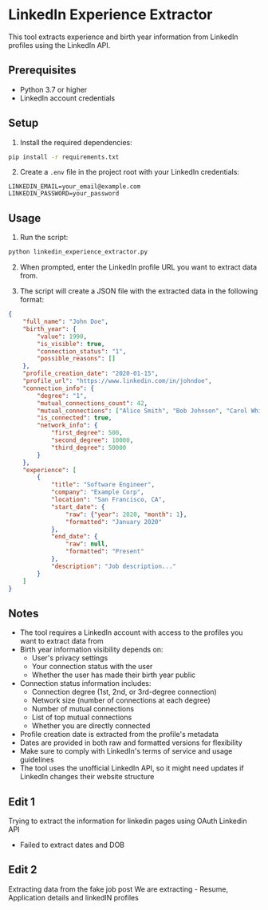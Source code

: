 # LinkedIn Experience Extractor

This tool extracts experience and birth year information from LinkedIn profiles using the LinkedIn API.

## Prerequisites

- Python 3.7 or higher
- LinkedIn account credentials

## Setup

1. Install the required dependencies:
```bash
pip install -r requirements.txt
```

2. Create a `.env` file in the project root with your LinkedIn credentials:
```
LINKEDIN_EMAIL=your_email@example.com
LINKEDIN_PASSWORD=your_password
```

## Usage

1. Run the script:
```bash
python linkedin_experience_extractor.py
```

2. When prompted, enter the LinkedIn profile URL you want to extract data from.

3. The script will create a JSON file with the extracted data in the following format:
```json
{
    "full_name": "John Doe",
    "birth_year": {
        "value": 1990,
        "is_visible": true,
        "connection_status": "1",
        "possible_reasons": []
    },
    "profile_creation_date": "2020-01-15",
    "profile_url": "https://www.linkedin.com/in/johndoe",
    "connection_info": {
        "degree": "1",
        "mutual_connections_count": 42,
        "mutual_connections": ["Alice Smith", "Bob Johnson", "Carol White"],
        "is_connected": true,
        "network_info": {
            "first_degree": 500,
            "second_degree": 10000,
            "third_degree": 50000
        }
    },
    "experience": [
        {
            "title": "Software Engineer",
            "company": "Example Corp",
            "location": "San Francisco, CA",
            "start_date": {
                "raw": {"year": 2020, "month": 1},
                "formatted": "January 2020"
            },
            "end_date": {
                "raw": null,
                "formatted": "Present"
            },
            "description": "Job description..."
        }
    ]
}
```

## Notes

- The tool requires a LinkedIn account with access to the profiles you want to extract data from
- Birth year information visibility depends on:
  - User's privacy settings
  - Your connection status with the user
  - Whether the user has made their birth year public
- Connection status information includes:
  - Connection degree (1st, 2nd, or 3rd-degree connection)
  - Network size (number of connections at each degree)
  - Number of mutual connections
  - List of top mutual connections
  - Whether you are directly connected
- Profile creation date is extracted from the profile's metadata
- Dates are provided in both raw and formatted versions for flexibility
- Make sure to comply with LinkedIn's terms of service and usage guidelines
- The tool uses the unofficial LinkedIn API, so it might need updates if LinkedIn changes their website structure 

## Edit 1 
Trying to extract the information for linkedin pages using OAuth Linkedin API
- Failed to extract dates and DOB

## Edit 2
Extracting data from the fake job post 
We are extracting - Resume, Application details and linkedIN profiles

